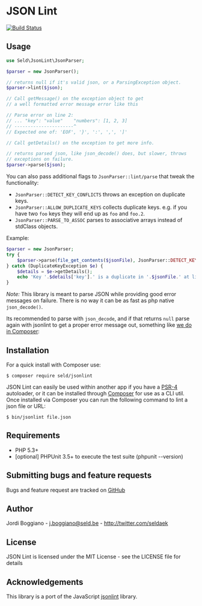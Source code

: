 JSON Lint
=========

[![Build Status](https://secure.travis-ci.org/Seldaek/jsonlint.png)](http://travis-ci.org/Seldaek/jsonlint)

Usage
-----

```php
use Seld\JsonLint\JsonParser;

$parser = new JsonParser();

// returns null if it's valid json, or a ParsingException object.
$parser->lint($json);

// Call getMessage() on the exception object to get
// a well formatted error message error like this

// Parse error on line 2:
// ... "key": "value"    "numbers": [1, 2, 3]
// ----------------------^
// Expected one of: 'EOF', '}', ':', ',', ']'

// Call getDetails() on the exception to get more info.

// returns parsed json, like json_decode() does, but slower, throws
// exceptions on failure.
$parser->parse($json);
```

You can also pass additional flags to `JsonParser::lint/parse` that tweak the functionality:

- `JsonParser::DETECT_KEY_CONFLICTS` throws an exception on duplicate keys.
- `JsonParser::ALLOW_DUPLICATE_KEYS` collects duplicate keys. e.g. if you have two `foo` keys they will end up as `foo` and `foo.2`.
- `JsonParser::PARSE_TO_ASSOC` parses to associative arrays instead of stdClass objects.

Example:

```php
$parser = new JsonParser;
try {
    $parser->parse(file_get_contents($jsonFile), JsonParser::DETECT_KEY_CONFLICTS);
} catch (DuplicateKeyException $e) {
    $details = $e->getDetails();
    echo 'Key '.$details['key'].' is a duplicate in '.$jsonFile.' at line '.$details['line'];
}
```

*Note:*
This library is meant to parse JSON while providing good error messages on failure. There is no way it can be as fast as php native `json_decode()`.

Its recommended to parse with `json_decode`, and if that returns `null` parse again with jsonlint to get a proper error message out, something like [we do in Composer](https://github.com/composer/composer/blob/56edd53046fd697d32b2fd2fbaf45af5d7951671/src/Composer/Json/JsonFile.php#L283-L318):


Installation
------------

For a quick install with Composer use:

    $ composer require seld/jsonlint

JSON Lint can easily be used within another app if you have a
[PSR-4](https://github.com/php-fig/fig-standards/blob/master/accepted/PSR-4-autoloader.md)
autoloader, or it can be installed through [Composer](https://getcomposer.org/)
for use as a CLI util.
Once installed via Composer you can run the following command to lint a json file or URL:

    $ bin/jsonlint file.json

Requirements
------------

- PHP 5.3+
- [optional] PHPUnit 3.5+ to execute the test suite (phpunit --version)

Submitting bugs and feature requests
------------------------------------

Bugs and feature request are tracked on [GitHub](https://github.com/Seldaek/jsonlint/issues)

Author
------

Jordi Boggiano - <j.boggiano@seld.be> - <http://twitter.com/seldaek>

License
-------

JSON Lint is licensed under the MIT License - see the LICENSE file for details

Acknowledgements
----------------

This library is a port of the JavaScript [jsonlint](https://github.com/zaach/jsonlint) library.
